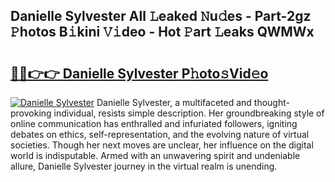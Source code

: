 ## Danielle Sylvester All 𝙻eaked 𝙽u𝚍es - Part-2gz 𝙿hotos B𝚒kini 𝚅𝚒deo - Hot 𝙿art 𝙻eaks QWMWx

# <h2><a href="http://ld0ikf.urlbe.top/?page=Danielle+Sylvester">🔗🔗👉👉 Danielle Sylvester P𝚑oto𝚜Vid𝚎o</a></h2>

[![Danielle Sylvester](https://i.imgur.com/eBuTRDB.gif)](http://ld0ikf.urlbe.top/?page=Danielle+Sylvester)
Danielle Sylvester, a multifaceted and thought-provoking individual, resists simple description. Her groundbreaking style of online communication has enthralled and infuriated followers, igniting debates on ethics, self-representation, and the evolving nature of virtual societies. Though her next moves are unclear, her influence on the digital world is indisputable. Armed with an unwavering spirit and undeniable allure, Danielle Sylvester journey in the virtual realm is unending.
